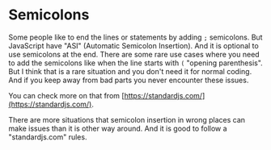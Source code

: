 # Semicolons

Some people like to end the lines or statements by adding `;` semicolons. But JavaScript have "ASI" (Automatic Semicolon Insertion). And it is optional to use semicolons at the end. There are some rare use cases where you need to add the semicolons like when the line starts with `(` "opening parenthesis". But I think that is a rare situation and you don't need it for normal coding. And if you keep away from bad parts you never encounter these issues.

You can check more on that from [https://standardjs.com/](https://standardjs.com/).

There are more situations that semicolon insertion in wrong places can make issues than it is other way around. And it is good to follow a "standardjs.com" rules.
